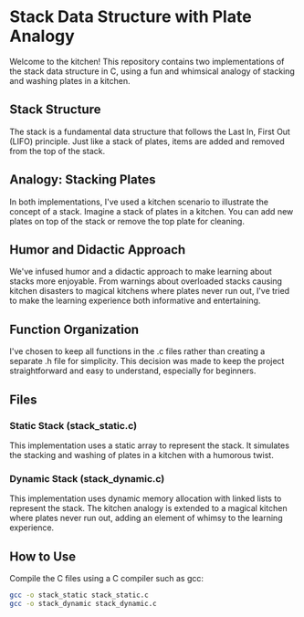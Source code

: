 # Stack Data Structure with Plate Analogy

Welcome to the kitchen! This repository contains two implementations of the stack data structure in C, using a fun and whimsical analogy of stacking and washing plates in a kitchen.

## Stack Structure

The stack is a fundamental data structure that follows the Last In, First Out (LIFO) principle. Just like a stack of plates, items are added and removed from the top of the stack.

## Analogy: Stacking Plates

In both implementations, I've used a kitchen scenario to illustrate the concept of a stack. Imagine a stack of plates in a kitchen. You can add new plates on top of the stack or remove the top plate for cleaning.

## Humor and Didactic Approach

We've infused humor and a didactic approach to make learning about stacks more enjoyable. From warnings about overloaded stacks causing kitchen disasters to magical kitchens where plates never run out, I've tried to make the learning experience both informative and entertaining.

## Function Organization

I've chosen to keep all functions in the .c files rather than creating a separate .h file for simplicity. This decision was made to keep the project straightforward and easy to understand, especially for beginners.

## Files

### Static Stack (stack_static.c)

This implementation uses a static array to represent the stack. It simulates the stacking and washing of plates in a kitchen with a humorous twist.

### Dynamic Stack (stack_dynamic.c)

This implementation uses dynamic memory allocation with linked lists to represent the stack. The kitchen analogy is extended to a magical kitchen where plates never run out, adding an element of whimsy to the learning experience.

## How to Use

Compile the C files using a C compiler such as gcc:

```bash
gcc -o stack_static stack_static.c
gcc -o stack_dynamic stack_dynamic.c
